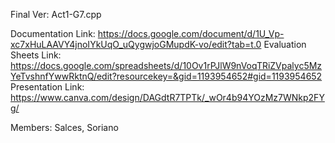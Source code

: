 Final Ver: Act1-G7.cpp

Documentation Link: https://docs.google.com/document/d/1U_Vp-xc7xHuLAAVY4jnoIYkUqO_uQygwjoGMupdK-vo/edit?tab=t.0
Evaluation Sheets Link: https://docs.google.com/spreadsheets/d/10Ov1rPJlW9nVoqTRiZVpalyc5MzYeTvshnfYwwRktnQ/edit?resourcekey=&gid=1193954652#gid=1193954652
Presentation Link: https://www.canva.com/design/DAGdtR7TPTk/_wOr4b94YOzMz7WNkp2FYg/

Members: Salces, Soriano
